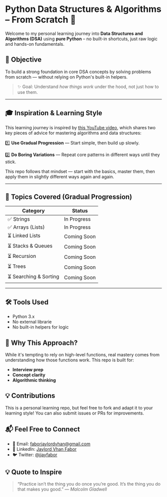 # Python Data Structures & Algorithms – From Scratch 🐍

Welcome to my personal learning journey into **Data Structures and Algorithms (DSA)** using **pure Python** – no built-in shortcuts, just raw logic and hands-on fundamentals.

## 📌 Objective

To build a strong foundation in core DSA concepts by solving problems from scratch — without relying on Python's built-in helpers.

> ✨ Goal: Understand *how things work* under the hood, not just how to use them.

---

## 🎓 Inspiration & Learning Style

This learning journey is inspired by [this YouTube video](https://www.youtube.com/watch?v=YeYmVEtae2A&t=4s), which shares two key pieces of advice for mastering algorithms and data structures:

1️⃣ **Use Gradual Progression** — Start simple, then build up slowly.

2️⃣ **Do Boring Variations** — Repeat core patterns in different ways until they stick.

This repo follows that mindset — start with the basics, master them, then apply them in slightly different ways again and again.

---

## 🧠 Topics Covered (Gradual Progression)

| Category | Status |
|----------|--------|
| ✅ Strings | In Progress |
| ✅ Arrays (Lists) | In Progress |
| ⏳ Linked Lists | Coming Soon |
| ⏳ Stacks & Queues | Coming Soon |
| ⏳ Recursion | Coming Soon |
| ⏳ Trees | Coming Soon |
| ⏳ Searching & Sorting | Coming Soon |

---

## 🛠️ Tools Used

- Python 3.x
- No external librarie
- No built-in helpers for logic

## 🌱 Why This Approach?

While it's tempting to rely on high-level functions, real mastery comes from understanding how those functions work. This repo is built for:

- **Interview prep**
- **Concept clarity**
- **Algorithmic thinking**

## 💡 Contributions

This is a personal learning repo, but feel free to fork and adapt it to your learning style! You can also submit issues or PRs for improvements.

## 📬 Feel Free to Connect

- 📧 Email: [faborjaylordvhan@gmail.com](mailto:faborjaylordvhan@gmail.com)
- 💼 LinkedIn: [Jaylord Vhan Fabor](https://www.linkedin.com/in/jjayfabor)
- 🐦 Twitter: [@jjayfabor](https://twitter.com/jjayfabor)

## 💡 Quote to Inspire

> “Practice isn’t the thing you do once you’re good. It’s the thing you do that makes you good.”
> — *Malcolm Gladwell*

